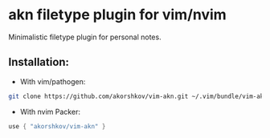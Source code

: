 # akn filetype plugin for vim/nvim

Minimalistic filetype plugin for personal notes.

## Installation:

* With vim/pathogen:

```bash
git clone https://github.com/akorshkov/vim-akn.git ~/.vim/bundle/vim-akn
```

* With nvim Packer:

```lua
use { "akorshkov/vim-akn" }
```
